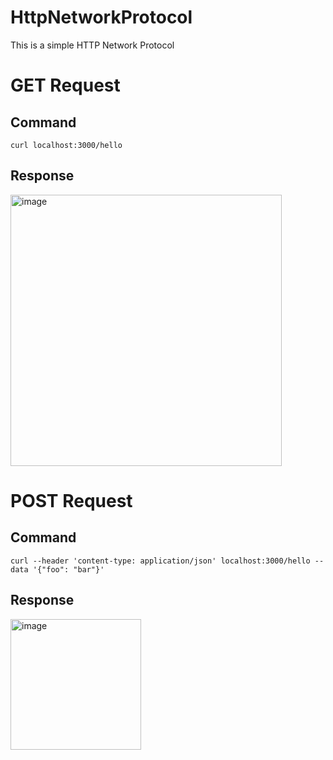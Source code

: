 # HttpNetworkProtocol
This is a simple HTTP Network Protocol

# GET Request
## Command
```
curl localhost:3000/hello
```
## Response
<img width="434" alt="image" src="https://github.com/MukeshPullabhatla/HttpNetworkProtocol/assets/71534604/58f19b25-ad83-444e-a5a8-bd6ef5631aeb">

# POST Request
## Command
```
curl --header 'content-type: application/json' localhost:3000/hello --data '{"foo": "bar"}'
```
## Response
<img width="209" alt="image" src="https://github.com/MukeshPullabhatla/HttpNetworkProtocol/assets/71534604/60cb8240-dad7-4a96-af37-99930748d8ad">

